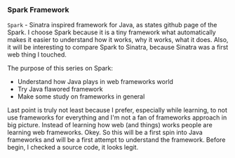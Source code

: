 ### Spark Framework

`Spark` - Sinatra inspired framework for Java, as states github page of the Spark. I choose Spark because it is a tiny framework what automatically makes it easier to understand how it works, why it works, what it does. Also, it will be interesting to compare Spark to Sinatra, because Sinatra was a first web thing I touched.

The purpose of this series on Spark:

- Understand how Java plays in web frameworks world
- Try Java flawored framework
- Make some study on frameworks in general

Last point is truly not least because I prefer, especially while learning, to not use frameworks for everything and I'm not a fan of frameworks approach in big picture. Instead of learning how web (and things) works people are learning web frameworks. Okey. So this will be a first spin into Java frameworks and will be a first attempt to understand the framework. Before begin, I checked a source code, it looks legit.

